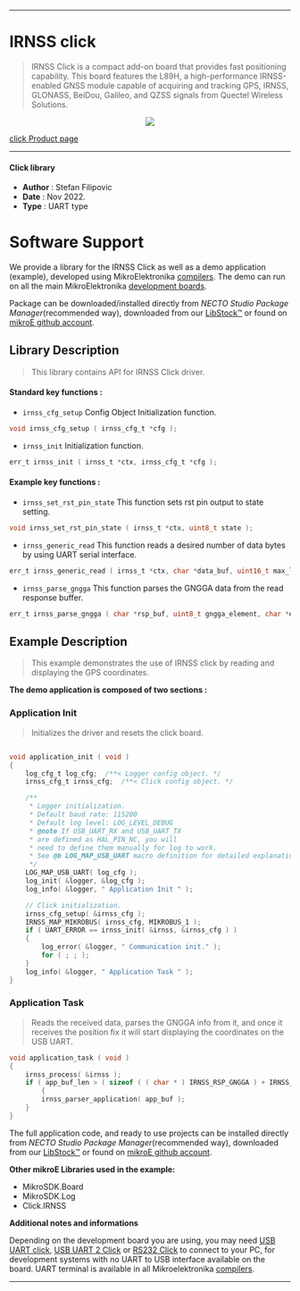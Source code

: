
---

# IRNSS click

> IRNSS Click is a compact add-on board that provides fast positioning capability. This board features the L89H, a high-performance IRNSS-enabled GNSS module capable of acquiring and tracking GPS, IRNSS, GLONASS, BeiDou, Galileo, and QZSS signals from Quectel Wireless Solutions.

<p align="center">
  <img src="https://download.mikroe.com/images/click_for_ide/irnss_click.png">
</p>

[click Product page](https://www.mikroe.com/irnss-click)

---


#### Click library

- **Author**        : Stefan Filipovic
- **Date**          : Nov 2022.
- **Type**          : UART type


# Software Support

We provide a library for the IRNSS Click
as well as a demo application (example), developed using MikroElektronika
[compilers](https://www.mikroe.com/necto-studio).
The demo can run on all the main MikroElektronika [development boards](https://www.mikroe.com/development-boards).

Package can be downloaded/installed directly from *NECTO Studio Package Manager*(recommended way), downloaded from our [LibStock&trade;](https://libstock.mikroe.com) or found on [mikroE github account](https://github.com/MikroElektronika/mikrosdk_click_v2/tree/master/clicks).

## Library Description

> This library contains API for IRNSS Click driver.

#### Standard key functions :

- `irnss_cfg_setup` Config Object Initialization function.
```c
void irnss_cfg_setup ( irnss_cfg_t *cfg );
```

- `irnss_init` Initialization function.
```c
err_t irnss_init ( irnss_t *ctx, irnss_cfg_t *cfg );
```

#### Example key functions :

- `irnss_set_rst_pin_state` This function sets rst pin output to state setting.
```c
void irnss_set_rst_pin_state ( irnss_t *ctx, uint8_t state );
```

- `irnss_generic_read` This function reads a desired number of data bytes by using UART serial interface.
```c
err_t irnss_generic_read ( irnss_t *ctx, char *data_buf, uint16_t max_len );
```

- `irnss_parse_gngga` This function parses the GNGGA data from the read response buffer.
```c
err_t irnss_parse_gngga ( char *rsp_buf, uint8_t gngga_element, char *element_data );
```

## Example Description

> This example demonstrates the use of IRNSS click by reading and displaying the GPS coordinates.

**The demo application is composed of two sections :**

### Application Init

> Initializes the driver and resets the click board.

```c

void application_init ( void ) 
{
    log_cfg_t log_cfg;  /**< Logger config object. */
    irnss_cfg_t irnss_cfg;  /**< Click config object. */

    /** 
     * Logger initialization.
     * Default baud rate: 115200
     * Default log level: LOG_LEVEL_DEBUG
     * @note If USB_UART_RX and USB_UART_TX 
     * are defined as HAL_PIN_NC, you will 
     * need to define them manually for log to work. 
     * See @b LOG_MAP_USB_UART macro definition for detailed explanation.
     */
    LOG_MAP_USB_UART( log_cfg );
    log_init( &logger, &log_cfg );
    log_info( &logger, " Application Init " );

    // Click initialization.
    irnss_cfg_setup( &irnss_cfg );
    IRNSS_MAP_MIKROBUS( irnss_cfg, MIKROBUS_1 );
    if ( UART_ERROR == irnss_init( &irnss, &irnss_cfg ) ) 
    {
        log_error( &logger, " Communication init." );
        for ( ; ; );
    }
    log_info( &logger, " Application Task " );
}
```

### Application Task

> Reads the received data, parses the GNGGA info from it, and once it receives the position fix it will start displaying the coordinates on the USB UART.

```c
void application_task ( void ) 
{
    irnss_process( &irnss );
    if ( app_buf_len > ( sizeof ( ( char * ) IRNSS_RSP_GNGGA ) + IRNSS_GNGGA_ELEMENT_SIZE ) ) 
        {
        irnss_parser_application( app_buf );
    }
}
```

The full application code, and ready to use projects can be installed directly from *NECTO Studio Package Manager*(recommended way), downloaded from our [LibStock&trade;](https://libstock.mikroe.com) or found on [mikroE github account](https://github.com/MikroElektronika/mikrosdk_click_v2/tree/master/clicks).

**Other mikroE Libraries used in the example:**

- MikroSDK.Board
- MikroSDK.Log
- Click.IRNSS

**Additional notes and informations**

Depending on the development board you are using, you may need
[USB UART click](https://www.mikroe.com/usb-uart-click),
[USB UART 2 Click](https://www.mikroe.com/usb-uart-2-click) or
[RS232 Click](https://www.mikroe.com/rs232-click) to connect to your PC, for
development systems with no UART to USB interface available on the board. UART
terminal is available in all Mikroelektronika
[compilers](https://shop.mikroe.com/compilers).

---
